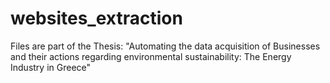 # websites_extraction
Files are part of the Thesis:
"Automating the data acquisition of Businesses and their actions regarding environmental sustainability: The Energy Industry in Greece"



